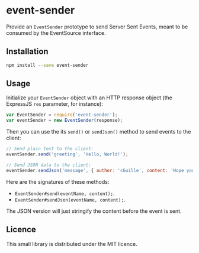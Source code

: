 # event-sender
Provide an `EventSender` prototype to send Server Sent Events, meant to be consumed by the EventSource interface.

## Installation

```bash
npm install --save event-sender
```

## Usage

Initialize your `EventSender` object with an HTTP response object (the ExpressJS `res` parameter, for instance):
```js
var EventSender = require('event-sender');
var eventSender = new EventSender(response);
```

Then you can use the its `send()` or `sendJson()` method to send events to the client:
```js
// Send plain text to the client:
eventSender.send('greeting', 'Hello, World!');

// Send JSON data to the client:
eventSender.sendJson('message', { author: 'cGuille', content: 'Hope you like it!' });
```

Here are the signatures of these methods:
- `EventSender#send(eventName, content);`.
- `EventSender#sendJson(eventName, content);`.
 
The JSON version will just stringify the content before the event is sent.

## Licence

This small library is distributed under the MIT licence.
